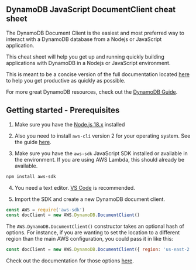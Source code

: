 ## DynamoDB JavaScript DocumentClient cheat sheet

The DynamoDB Document Client is the easiest and most preferred way to interact with a DynamoDB database from a Nodejs or JavaScript application.

This cheat sheet will help you get up and running quickly building applications with DynamoDB in a Nodejs or JavaScript environment.

This is meant to be a concise version of the full documentation located [here](https://docs.aws.amazon.com/AWSJavaScriptSDK/latest/AWS/DynamoDB/DocumentClient.html) to help you get productive as quickly as possible.

For more great DynamoDB resources, check out the [DynamoDB Guide](https://www.dynamodbguide.com/).

## Getting started - Prerequisites

1. Make sure you have the [Node.js 18.x](https://nodejs.org/en/) installed

2. Also you need to install `aws-cli` version 2 for your operating system. See the guide [here](https://docs.aws.amazon.com/cli/latest/userguide/getting-started-install.html#getting-started-install-instructions). 

3. Make sure you have the `aws-sdk` JavaScript SDK installed or available in the environment. If you are using AWS Lambda, this should already be available.

```sh
npm install aws-sdk
```

4. You need a text editor. [VS Code](https://code.visualstudio.com/) is recommended.

2. Import the SDK and create a new DynamoDB document client.

```javascript
const AWS = require('aws-sdk')
const docClient = new AWS.DynamoDB.DocumentClient()
```

The `AWS.DynamoDB.DocumentClient()` constructor takes an optional hash of options. For instance, if you are wanting to set the location to a different region than the main AWS configuration, you could pass it in like this:

```javascript
const docClient = new AWS.DynamoDB.DocumentClient({ region: 'us-east-2' })
```

Check out the documentation for those options [here](https://docs.aws.amazon.com/AWSJavaScriptSDK/latest/AWS/DynamoDB.html#constructor-property).
